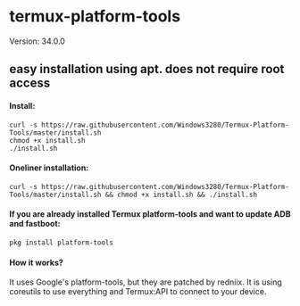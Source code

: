 # termux-platform-tools
Version: 34.0.0

## easy installation using apt. does not require root access
#### Install:
``` console
curl -s https://raw.githubusercontent.com/Windows3280/Termux-Platform-Tools/master/install.sh
chmod +x install.sh
./install.sh
```
#### Oneliner installation:
``` console
curl -s https://raw.githubusercontent.com/Windows3280/Termux-Platform-Tools/master/install.sh && chmod +x install.sh && ./install.sh
```
#### If you are already installed Termux platform-tools and want to update ADB and fastboot:
``` console
pkg install platform-tools
```

#### How it works?
It uses Google's platform-tools, but they are patched by redniix. It is using coreutils to use everything and Termux:API to connect to your device.

